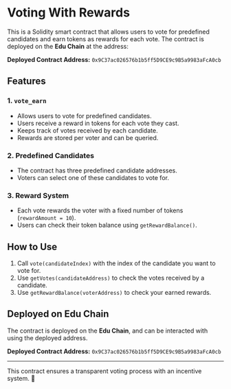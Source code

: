 # Voting With Rewards

This is a Solidity smart contract that allows users to vote for predefined candidates and earn tokens as rewards for each vote. The contract is deployed on the **Edu Chain** at the address:

**Deployed Contract Address:** `0x9C37ac026576b1b5ff5D9CE9c9B5a9983aFcA0cb`

## Features

### 1. `vote_earn`
- Allows users to vote for predefined candidates.
- Users receive a reward in tokens for each vote they cast.
- Keeps track of votes received by each candidate.
- Rewards are stored per voter and can be queried.

### 2. Predefined Candidates
- The contract has three predefined candidate addresses.
- Voters can select one of these candidates to vote for.

### 3. Reward System
- Each vote rewards the voter with a fixed number of tokens (`rewardAmount = 10`).
- Users can check their token balance using `getRewardBalance()`.

## How to Use
1. Call `vote(candidateIndex)` with the index of the candidate you want to vote for.
2. Use `getVotes(candidateAddress)` to check the votes received by a candidate.
3. Use `getRewardBalance(voterAddress)` to check your earned rewards.

## Deployed on Edu Chain
The contract is deployed on the **Edu Chain**, and can be interacted with using the deployed address.

**Deployed Contract Address:** `0x9C37ac026576b1b5ff5D9CE9c9B5a9983aFcA0cb`

---
This contract ensures a transparent voting process with an incentive system. 🚀
